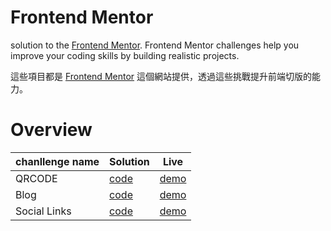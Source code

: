 # Frontend Mentor 

solution to the [Frontend Mentor](https://www.frontendmentor.io/). Frontend Mentor challenges help you improve your coding skills by building realistic projects. 

這些項目都是 [Frontend Mentor](https://www.frontendmentor.io/) 這個網站提供，透過這些挑戰提升前端切版的能力。

# Overview

| chanllenge name | Solution | Live |
| -------- | -------- | -------- |
| QRCODE     | [code](https://github.com/jungang0414/frontend-challenge/tree/main/vite-qr-code)     | [demo](https://frontend-qrcode-challenge.netlify.app/)     |
| Blog | [code](https://github.com/jungang0414/frontend-challenge/tree/main/vite-blog-preview-card)| [demo](https://frontend-blog-preview-challenge.netlify.app/) |
| Social Links | [code](https://github.com/jungang0414/frontend-challenge/tree/main/vite-social-links-profile) | [demo](https://my-social-links-challenge.netlify.app/) |